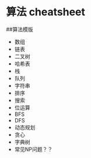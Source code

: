 算法 cheatsheet
=======

##算法模版

* 数组
* 链表
* 二叉树
* 哈希表
* 栈
* 队列
* 字符串
* 排序
* 搜索
* 位运算
* BFS
* DFS
* 动态规划
* 贪心
* 字典树
* 常见NP问题？？